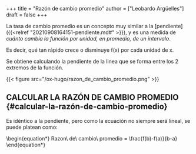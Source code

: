 +++
title = "Razón de cambio promedio"
author = ["Leobardo Argüelles"]
draft = false
+++

La tasa de cambio promedio es un concepto muy similar a la [pendiente]({{<relref "20210908164151-pendiente.md#" >}}), y es una
medida de _cuánto cambia la función por unidad, en promedio, de un intervalo_.

Es decir, qué tan rápido crece o disminuye f(x) por cada unidad de x.

Se obtiene calculando la pendiente de la linea que se forma entre los
2 extremos de la función.

{{< figure src="/ox-hugo/razon_de_cambio_promedio.png" >}}


## CALCULAR LA RAZÓN DE CAMBIO PROMEDIO {#calcular-la-razón-de-cambio-promedio}

Es idéntico a la pendiente, pero como la ecuación no siempre será lineal,
se puede platean como:

\begin{equation\*}
Razon\ de\ cambio\ promedio = \frac{f(b)-f(a)}{b-a}
\end{equation\*}
